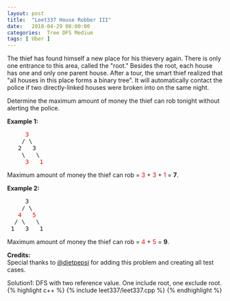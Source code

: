 ```yaml
---
layout: post
title:  "Leet337 House Robber III"
date:   2018-04-29 08:00:00
categories:  Tree DFS Medium
tags: [ Uber ]
---
```


<div><p>
The thief has found himself a new place for his thievery again. There is only one entrance to this area, called the "root." Besides the root, each house has one and only one parent house. After a tour, the smart thief realized that "all houses in this place forms a binary tree". It will automatically contact the police if two directly-linked houses were broken into on the same night.
</p>

<p>
Determine the maximum amount of money the thief can rob tonight without alerting the police.
</p>

<p><b>Example 1:</b><br>
</p><pre>     <font color="red">3</font>
    / \
   2   3
    \   \ 
     <font color="red">3   1</font>
</pre>
Maximum amount of money the thief can rob = <font color="red">3</font> + <font color="red">3</font> + <font color="red">1</font> = <b>7</b>.
<p></p>

<p><b>Example 2:</b><br>
</p><pre>     3
    / \
   <font color="red">4</font>   <font color="red">5</font>
  / \   \ 
 1   3   1
</pre>
Maximum amount of money the thief can rob = <font color="red">4</font> + <font color="red">5</font> = <b>9</b>.
<p></p>

<p><b>Credits:</b><br>Special thanks to <a href="https://leetcode.com/discuss/user/dietpepsi">@dietpepsi</a> for adding this problem and creating all test cases.</p></div>

Solution1: DFS with two reference value. One include root, one exclude root. 
{% highlight c++ %}
{% include leet337/leet337.cpp %}
{% endhighlight %}
